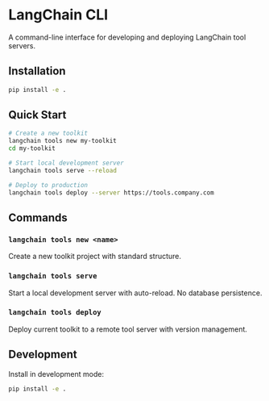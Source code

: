 # LangChain CLI

A command-line interface for developing and deploying LangChain tool servers.

## Installation

```bash
pip install -e .
```

## Quick Start

```bash
# Create a new toolkit
langchain tools new my-toolkit
cd my-toolkit

# Start local development server
langchain tools serve --reload

# Deploy to production
langchain tools deploy --server https://tools.company.com
```

## Commands

### `langchain tools new <name>`
Create a new toolkit project with standard structure.

### `langchain tools serve`
Start a local development server with auto-reload. No database persistence.

### `langchain tools deploy`
Deploy current toolkit to a remote tool server with version management.

## Development

Install in development mode:
```bash
pip install -e .
```